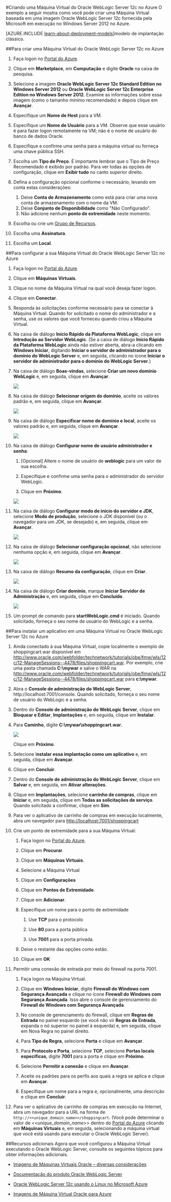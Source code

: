 <properties
	pageTitle="Criar uma VM do Oracle WebLogic Server 12c | Microsoft Azure"
	description="Crie uma máquina virtual do Oracle WebLogic Server 12c executando o Windows Server 2012 no Microsoft Azure usando o modelo de implantação do Gerenciador de Recursos."
	services="virtual-machines"
	authors="bbenz"
	documentationCenter=""
	tags="azure-resource-manager"/>

<tags
	ms.service="virtual-machines"
	ms.devlang="na"
	ms.topic="article"
	ms.tgt_pltfrm="na"
	ms.workload="infrastructure-services"
	ms.date="06/22/2015"
	ms.author="bbenz" />

#Criando uma Máquina Virtual do Oracle WebLogic Server 12c no Azure
O exemplo a seguir mostra como você pode criar uma Máquina Virtual baseada em uma imagem Oracle WebLogic Server 12c fornecida pela Microsoft em execução no Windows Server 2012 no Azure.

[AZURE.INCLUDE [learn-about-deployment-models](../../includes/learn-about-deployment-models-rm-include.md)]modelo de implantação clássico.



##Para criar uma Máquina Virtual do Oracle WebLogic Server 12c no Azure

1. Faça logon no [Portal do Azure](https://ms.portal.azure.com/).

2. Clique em **Marketplace**, em **Computação** e digite **Oracle** na caixa de pesquisa.

3.	Selecione a imagem **Oracle WebLogic Server 12c Standard Edition no Windows Server 2012** ou **Oracle WebLogic Server 12c Enterprise Edition no Windows Server 2012**. Examine as informações sobre essa imagem (como o tamanho mínimo recomendado) e depois clique em **Avançar**.

4.	Especifique um **Nome de Host** para a VM.

5.	Especifique um **Nome de Usuário** para a VM. Observe que esse usuário é para fazer logon remotamente na VM; não é o nome de usuário do banco de dados Oracle.

6.	Especifique e confirme uma senha para a máquina virtual ou forneça uma chave pública SSH.

7.	Escolha um **Tipo de Preço**. É importante lembrar que o Tipo de Preço Recomendado é exibido por padrão. Para ver todas as opções de configuração, clique em **Exibir tudo** no canto superior direito.

8.	Defina a configuração opcional conforme o necessário, levando em conta estas considerações:
	1. Deixe **Conta de Armazenamento** como está para criar uma nova conta de armazenamento com o nome da VM.
	2. Deixe **Conjunto de Disponibilidade** como "Não Configurado".
	3. Não adicione nenhum **ponto de extremidade** neste momento.

9.	Escolha ou crie um [Grupo de Recursos](resource-group-portal.md).

10. Escolha uma **Assinatura**.

11. Escolha um **Local**.


##Para configurar a sua Máquina Virtual do Oracle WebLogic Server 12c no Azure

1. Faça logon no [Portal do Azure](https://ms.portal.azure.com/).

2.	Clique em **Máquinas Virtuais**.

3.	Clique no nome da Máquina Virtual na qual você deseja fazer logon.

4.	Clique em **Conectar**.

5.	Responda às solicitações conforme necessário para se conectar à Máquina Virtual. Quando for solicitado o nome do administrador e a senha, use os valores que você forneceu quando criou a Máquina Virtual.

6.	Na caixa de diálogo **Início Rápido da Plataforma WebLogic**, clique em **Introdução ao Servidor WebLogic**. (Se a caixa de diálogo **Início Rápido da Plataforma WebLogic** ainda não estiver aberta, abra-a clicando em **Windows Iniciar**, digitando **Iniciar o servidor de administrador para o domínio do WebLogic Server** e, em seguida, clicando no ícone **Iniciar o servidor de administrador para o domínio do WebLogic Server**.)

7.	Na caixa de diálogo **Boas-vindas**, selecione **Criar um novo domínio WebLogic** e, em seguida, clique em **Avançar**.

	![](media/virtual-machines-creating-oracle-webLogic-server-12c-virtual-machine/image10.png)

8.	Na caixa de diálogo **Selecionar origem do domínio**, aceite os valores padrão e, em seguida, clique em **Avançar**.

	![](media/virtual-machines-creating-oracle-webLogic-server-12c-virtual-machine/image11.png)

9.	Na caixa de diálogo **Especificar nome de domínio e local**, aceite os valores padrão e, em seguida, clique em **Avançar**.

	![](media/virtual-machines-creating-oracle-webLogic-server-12c-virtual-machine/image12.png)

10.	Na caixa de diálogo **Configurar nome de usuário administrador e senha**:

	1.	[Opcional] Altere o nome de usuário de **weblogic** para um valor de sua escolha.

	2.	Especifique e confirme uma senha para o administrador do servidor WebLogic.

	3.	Clique em **Próximo**.

	![](media/virtual-machines-creating-oracle-webLogic-server-12c-virtual-machine/image13.png)

11.	Na caixa de diálogo **Configurar modo de início do servidor e JDK**, selecione **Modo de produção**, selecione o JDK disponível (ou o navegador para um JDK, se desejado) e, em seguida, clique em **Avançar**.

	![](media/virtual-machines-creating-oracle-webLogic-server-12c-virtual-machine/image14.png)

12.	Na caixa de diálogo **Selecionar configuração opcional**, não selecione nenhuma opção e, em seguida, clique em **Avançar**.

	![](media/virtual-machines-creating-oracle-webLogic-server-12c-virtual-machine/image15.png)

13.	Na caixa de diálogo **Resumo da configuração**, clique em **Criar**.

	![](media/virtual-machines-creating-oracle-webLogic-server-12c-virtual-machine/image16.png)

14.	Na caixa de diálogo **Criar domínio**, marque **Iniciar Servidor de Administração** e, em seguida, clique em **Concluído**.

	![](media/virtual-machines-creating-oracle-webLogic-server-12c-virtual-machine/image17.png)

15.	Um prompt de comando para **startWebLogic.cmd** é iniciado. Quando solicitado, forneça o seu nome de usuário do WebLogic e a senha.

##Para instalar um aplicativo em uma Máquina Virtual no Oracle WebLogic Server 12c no Azure
1.	Ainda conectado à sua Máquina Virtual, copie localmente o exemplo de shoppingcart.war disponível em http://www.oracle.com/webfolder/technetwork/tutorials/obe/fmw/wls/12c/12-ManageSessions--4478/files/shoppingcart.war. Por exemplo, crie uma pasta chamada **C:\\mywar** e salve o WAR na http://www.oracle.com/webfolder/technetwork/tutorials/obe/fmw/wls/12c/12-ManageSessions--4478/files/shoppingcart.war para **c:\\mywar**.

2.	Abra o **Console de administração do WebLogic Server**, http://localhost:7001/console. Quando solicitado, forneça o seu nome de usuário do WebLogic e a senha.

3.	Dentro do **Console de administração do WebLogic Server**, clique em **Bloquear e Editar**, **Implantações** e, em seguida, clique em **Instalar**.

4.	Para **Caminho**, digite **C:\\mywar\\shoppingcart.war**.

	![](media/virtual-machines-creating-oracle-webLogic-server-12c-virtual-machine/image18.png)

	Clique em **Próximo**.

5.	Selecione I**nstalar essa implantação como um aplicativo** e, em seguida, clique em **Avançar**.

6.	Clique em **Concluir**.

7.	Dentro do **Console de administração do WebLogic Server**, clique em **Salvar** e, em seguida, em **Ativar alterações**.

8.	Clique em **Implantações**, selecione **carrinho de compras**, clique em **Iniciar** e, em seguida, clique em **Todas as solicitações de serviço**. Quando solicitado a confirmar, clique em **Sim**.

9.	Para ver o aplicativo de carrinho de compras em execução localmente, abra um navegador para <http://localhost:7001/shoppingcart>

10.	Crie um ponto de extremidade para a sua Máquina Virtual:

	1. Faça logon no [Portal do Azure](https://ms.portal.azure.com/).

	2.	Clique em **Procurar**.

	3.	Clique em **Máquinas Virtuais**.

	4.	Selecione a Máquina Virtual

	5.	Clique em **Configurações**

	6.	Clique em **Pontos de Extremidade**.

	7.	Clique em **Adicionar**.

	8.	Especifique um nome para o ponto de extremidade

		1. Use **TCP** para o protocolo

		2. Use **80** para a porta pública

		3. Use **7001** para a porta privada.

	9.	Deixe o restante das opções como estão.

	10. Clique em **OK**

11.	Permitir uma conexão de entrada por meio do firewall na porta 7001.

	1.	Faça logon na Máquina Virtual.

	2.	Clique em **Windows Iniciar**, digite **Firewall do Windows com Segurança Avançada** e clique no ícone **Firewall do Windows com Segurança Avançada**. Isso abre o console de gerenciamento do **Firewall do Windows com Segurança Avançada**.

	3.	No console de gerenciamento do firewall, clique em **Regras de Entrada** no painel esquerdo (se você não vir **Regras de Entrada**, expanda o nó superior no painel à esquerda) e, em seguida, clique em Nova Regra no painel direito.

	4.	Para **Tipo de Regra**, selecione **Porta** e clique em **Avançar**.

	5.	Para **Protocolo e Porta**, selecione **TCP**, selecione **Portas locais específicas**, digite **7001** para a porta e clique em **Próximo**.

	6.	Selecione **Permitir a conexão** e clique em **Avançar**.

	7.	Aceite os padrões para os perfis aos quais a regra se aplica e clique em **Avançar**.

	8.	Especifique um nome para a regra e, opcionalmente, uma descrição e clique em **Concluir**.

12.	Para ver o aplicativo de carrinho de compras em execução na Internet, abra um navegador para a URL na forma de `http://<<unique_domain_name>>/shoppingcart`. (Você pode determinar o valor de <<*unique\_domain\_name*>> dentro do [Portal do Azure](https://ms.portal.azure.com/) clicando em **Máquinas Virtuais** e, em seguida, selecionando a máquina virtual que você está usando para executar o Oracle WebLogic Server).


##Recursos adicionais
Agora que você configurou a Máquina Virtual executando o Oracle WebLogic Server, consulte os seguintes tópicos para obter informações adicionais.

-	[Imagens de Máquinas Virtuais Oracle – diversas considerações](virtual-machines-miscellaneous-considerations-oracle-virtual-machine-images.md)

-	[Documentação do produto Oracle WebLogic Server](http://www.oracle.com/technetwork/middleware/weblogic/documentation/index.html)

-	[Oracle WebLogic Server 12c usando o Linux no Microsoft Azure](http://www.oracle.com/technetwork/middleware/weblogic/learnmore/oracle-weblogic-on-azure-wp-2020930.pdf)

-	[Imagens de Máquina Virtual Oracle para Azure](virtual-machines-oracle-list-oracle-virtual-machine-images.md)

<!---HONumber=AcomDC_1203_2015-->